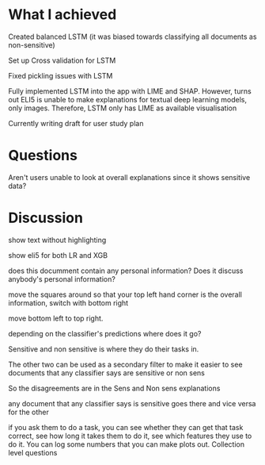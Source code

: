 # What I achieved

Created balanced LSTM (it was biased towards classifying all documents as non-sensitive)

Set up Cross validation for LSTM

Fixed pickling issues with LSTM

Fully implemented LSTM into the app with LIME and SHAP. However, turns out ELI5 is unable to make explanations for textual deep learning models, only images. Therefore, LSTM only has LIME as available visualisation

Currently writing draft for user study plan

# Questions

Aren't users unable to look at overall explanations since it shows sensitive data?

# Discussion

show text without highlighting

show eli5 for both LR and XGB

does this documment contain any personal information? Does it discuss anybody's personal information?

move the squares around so that your top left hand corner is the overall information, switch with bottom right

move bottom left to top right.

depending on the classifier's predictions where does it go?

Sensitive and non sensitive is where they do their tasks in.

The other two can be used as a secondary filter to make it easier to see documents that any classifier says are sensitive or non sens

So the disagreements are in the Sens and Non sens explanations

any document that any classifier says is sensitive goes there
and vice versa for the other

if you ask them to do a task, you can see whether they can get that task correct, see how long it takes them to do it, see which features they use to do it. You can log some numbers that you can make plots out. Collection level questions

